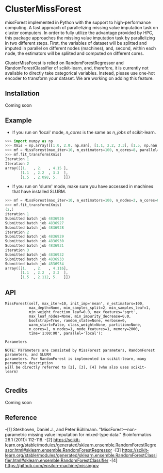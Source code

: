 # ClusterMissForest

missForest implemented in Python with the support to high-performance computing. 
A fast approach of parallelizing missing value imputation task on cluster
computers. In order to fully utilize the advantage provided by HPC, this package approaches the missing value
imputation task by parallelizing in two different steps. First, the variables of dataset will be splitted and 
imputed in parallel on different nodes (machines), and, second, within each node, the estimators will be spliited 
and computed on different cores.

ClusterMissForest is relied on RandomForestRegressor and RandomForestClassifier of scikit-learn, and, therefore, 
it is currently not available to directly take categorical variables. Instead, please use one-hot encoder to 
transform your dataset. We are working on adding this feature.

## Installation

Coming soon

## Example
- If you run on 'local' mode, _n_cores_ is the same as _n_jobs_ of scikit-learn. 
```python
>>> import numpy as np
>>> Xmis = np.array([[1.0, 2.0, np.nan], [1.1, 2.2, 3.3], [1.5, np.nan, 5.0]])
>>> mf = MissForest(max_iter=10, n_estimators=100, n_cores=8, parallel='local')
>>> mf.fit_transform(Xmis)
Iteration 1
Iteration 2
array([[1.   , 2.   , 4.15 ],
       [1.1  , 2.2  , 3.3  ],
       [1.5  , 2.098, 5.   ]])
```
- If you run on 'slurm' mode, make sure you have accessed in machines that have installed SLURM.
```python
>>> mf = MissForest(max_iter=10, n_estimators=100, n_nodes=2, n_cores=8, parallel='slurm')
>>> mf.fit_transform(Xmis)
(2,)
iteration 1
Submitted batch job 4836926
Submitted batch job 4836927
Submitted batch job 4836928
iteration 2
Submitted batch job 4836929
Submitted batch job 4836930
Submitted batch job 4836931
iteration 3
Submitted batch job 4836932
Submitted batch job 4836933
Submitted batch job 4836934
array([[1.   , 2.   , 4.116],
       [1.1  , 2.2  , 3.3  ],
       [1.5  , 2.112, 5.   ]])
```

## API
```
MissForest(self, max_iter=10, init_imp='mean', n_estimators=100, 
           max_depth=None, min_samples_split=2, min_samples_leaf=1, 
           min_weight_fraction_leaf=0.0, max_features='sqrt', 
           max_leaf_nodes=None, min_impurity_decrease=0.0, 
           bootstrap=True, random_state=None, verbose=0, 
           warm_start=False, class_weight=None, partition=None, 
           n_cores=1, n_nodes=1, node_features=1, memory=2000, 
           time='1:00:00', parallel='local'):

Parameters
__________
NOTE: Parameters are consisted by MissForest parameters, RandomForest parameters, and SLURM
parameters. For RandomForest is implemented in scikit-learn, many parameters description 
will be directly referred to [2], [3], [4] (who also uses scikit-learn)


```
<!-- ## Contributing -->

## Credits

Coming soon

## Reference

-[1] Stekhoven, Daniel J., and Peter Bühlmann. "MissForest—non-parametric missing value imputation for mixed-type data." Bioinformatics 28.1 (2011): 112-118.
-[2] https://scikit-learn.org/stable/modules/generated/sklearn.ensemble.RandomForestRegressor.html#sklearn.ensemble.RandomForestRegressor
-[3] https://scikit-learn.org/stable/modules/generated/sklearn.ensemble.RandomForestClassifier.html#sklearn.ensemble.RandomForestClassifier
-[4] https://github.com/epsilon-machine/missingpy
